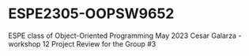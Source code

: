 # ESPE2305-OOPSW9652
ESPE class of Object-Oriented Programming May 2023
Cesar Galarza - workshop 12 Project Review for the Group #3

